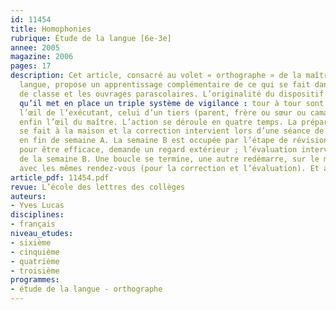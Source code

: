 ```yaml
---
id: 11454
title: Homophonies
rubrique: Étude de la langue [6e-3e]
annee: 2005
magazine: 2006
pages: 17
description: Cet article, consacré au volet « orthographe » de la maîtrise de la
  langue, propose un apprentissage complémentaire de ce qui se fait dans les manuels
  de classe et les ouvrages parascolaires. L’originalité du dispositif tient à ce
  qu’il met en place un triple système de vigilance : tour à tour sont sollicités
  l’œil de l’exécutant, celui d’un tiers (parent, frère ou sœur ou camarade de classe),
  enfin l’œil du maître. L’action se déroule en quatre temps. La préparation individuelle
  se fait à la maison et la correction intervient lors d’une séance de compte rendu
  en fin de semaine A. La semaine B est occupée par l’étape de révision, laquelle,
  pour être efficace, demande un regard extérieur ; l’évaluation intervient à la fin
  de la semaine B. Une boucle se termine, une autre redémarre, sur le même tempo,
  avec les mêmes rendez-vous (pour la correction et l’évaluation). Et ainsi de suite...
article_pdf: 11454.pdf
revue: L’école des lettres des collèges
auteurs:
- Yves Lucas
disciplines:
- français
niveau_etudes:
- sixième
- cinquième
- quatrième
- troisième
programmes:
- étude de la langue - orthographe
---
```


